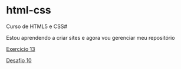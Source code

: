 # html-css
 Curso de HTML5 e CSS#

 Estou aprendendo a criar sites e agora vou gerenciar meu repositório

 <a href="https://fabriciofg.github.io/html-css/exercicios/exe013/">Exercicio 13</a>

 <a href="https://fabriciofg.github.io/html-css/desafios/des010/android.html">Desafio 10</a>
